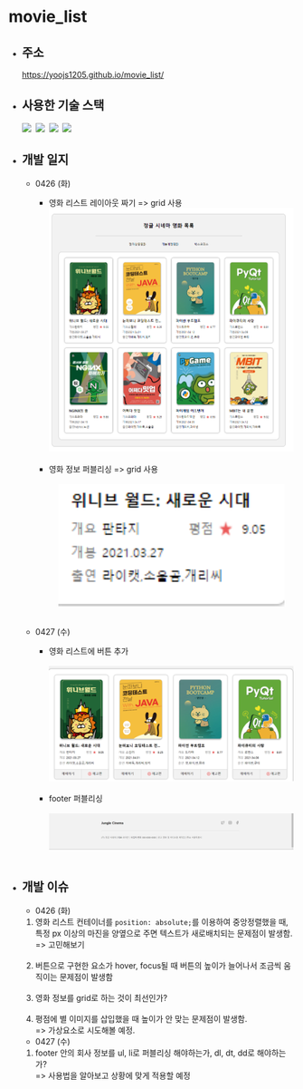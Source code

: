 # movie_list

- ## 주소

  https://yoojs1205.github.io/movie_list/

- ## 사용한 기술 스택

  <img src="https://img.shields.io/badge/HTML5-E34F26?style=flat-square&logo=HTML5&logoColor=white"/>&nbsp;
  <img src="https://img.shields.io/badge/CSS3-1572B6?style=flat-square&logo=CSS3&logoColor=white"/>&nbsp;
  <img src="https://img.shields.io/badge/Sass-CC6699?style=flat-square&logo=Sass&logoColor=white"/>&nbsp;
  <img src="https://img.shields.io/badge/JavaScript-F7DF1E?style=flat-square&logo=JavaScript&logoColor=white"/>

- ## 개발 일지

  - 0426 (화)

    - 영화 리스트 레이아웃 짜기 => grid 사용
      <div align="center">
      <img src="images/진행상황/0426(1).png" width="600">
      </div><br>
    - 영화 정보 퍼블리싱 => grid 사용<br><br>
      <div align="center">
      <img src="images/진행상황/0426(2).png" width="400">
      </div><br>

  - 0427 (수)
    - 영화 리스트에 버튼 추가<br><br>
      <div align="center">
      <img src="images/진행상황/0427(1).png" width="600">
      </div><br>
    - footer 퍼블리싱<br><br>
      <div align="center">
      <img src="images/진행상황/0427(2).png" width="600">
      </div><br>

- ## 개발 이슈

  - 0426 (화)

  1. 영화 리스트 컨테이너를 `position: absolute;`를 이용하여 중앙정렬했을 때, 특정 px 이상의 마진을 양옆으로 주면 텍스트가 새로배치되는 문제점이 발생함.<br>
     => 고민해보기<br><br>
  2. 버튼으로 구현한 요소가 hover, focus될 때 버튼의 높이가 늘어나서 조금씩 움직이는 문제점이 발생함<br><br>
  3. 영화 정보를 grid로 하는 것이 최선인가?<br><br>
  4. 평점에 별 이미지를 삽입했을 때 높이가 안 맞는 문제점이 발생함.<br>
     => 가상요소로 시도해볼 예정.

  - 0427 (수)

  1. footer 안의 회사 정보를 ul, li로 퍼블리싱 해야하는가, dl, dt, dd로 해야하는가?<br>
     => 사용법을 알아보고 상황에 맞게 적용할 예정
